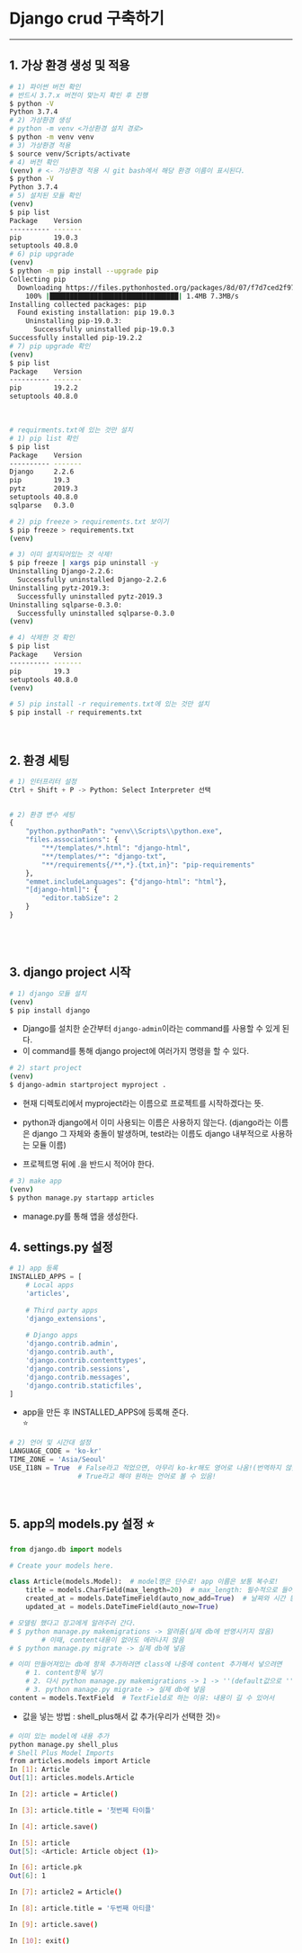 # Django crud 구축하기

<hr/>

##  1. 가상 환경 생성 및 적용

```bash
# 1) 파이썬 버전 확인
# 반드시 3.7.x 버전이 맞는지 확인 후 진행
$ python -V
Python 3.7.4
# 2) 가상환경 생성
# python -m venv <가상환경 설치 경로>
$ python -m venv venv
# 3) 가상환경 적용
$ source venv/Scripts/activate
# 4) 버전 확인
(venv) # <- 가상환경 적용 시 git bash에서 해당 환경 이름이 표시된다.
$ python -V
Python 3.7.4
# 5) 설치된 모듈 확인
(venv)
$ pip list
Package    Version
---------- -------
pip        19.0.3
setuptools 40.8.0
# 6) pip upgrade
(venv)
$ python -m pip install --upgrade pip
Collecting pip
  Downloading https://files.pythonhosted.org/packages/8d/07/f7d7ced2f97ca3098c16565efbe6b15fafcba53e8d9bdb431e09140514b0/pip-19.2.2-py2.py3-none-any.whl (1.4MB)
    100% |████████████████████████████████| 1.4MB 7.3MB/s
Installing collected packages: pip
  Found existing installation: pip 19.0.3
    Uninstalling pip-19.0.3:
      Successfully uninstalled pip-19.0.3
Successfully installed pip-19.2.2
# 7) pip upgrade 확인
(venv)
$ pip list
Package    Version
---------- -------
pip        19.2.2
setuptools 40.8.0
```

<br/>

```bash
# requirments.txt에 있는 것만 설치
# 1) pip list 확인
$ pip list
Package    Version
---------- -------
Django     2.2.6
pip        19.3
pytz       2019.3
setuptools 40.8.0
sqlparse   0.3.0

# 2) pip freeze > requirements.txt 보이기
$ pip freeze > requirements.txt
(venv)

# 3) 이미 설치되어있는 것 삭제!
$ pip freeze | xargs pip uninstall -y
Uninstalling Django-2.2.6:
  Successfully uninstalled Django-2.2.6
Uninstalling pytz-2019.3:
  Successfully uninstalled pytz-2019.3
Uninstalling sqlparse-0.3.0:
  Successfully uninstalled sqlparse-0.3.0
(venv)

# 4) 삭제한 것 확인
$ pip list
Package    Version
---------- -------
pip        19.3
setuptools 40.8.0
(venv)

# 5) pip install -r requirements.txt에 있는 것만 설치
$ pip install -r requirements.txt
```

<br/>

## 2. 환경 세팅

```python
# 1) 인터프리터 설정
Ctrl + Shift + P -> Python: Select Interpreter 선택

    
# 2) 환경 변수 세팅
{
    "python.pythonPath": "venv\\Scripts\\python.exe",
    "files.associations": {
        "**/templates/*.html": "django-html",
        "**/templates/*": "django-txt",
        "**/requirements{/**,*}.{txt,in}": "pip-requirements"
    },
    "emmet.includeLanguages": {"django-html": "html"},
    "[django-html]": {
        "editor.tabSize": 2
    }
}
```

<br/>
<br/>

## 3. django project 시작

```bash
# 1) django 모듈 설치
(venv)
$ pip install django
```

- Django를 설치한 순간부터 `django-admin`이라는 command를 사용할 수 있게 된다.
- 이 command를 통해 django project에 여러가지 명령을 할 수 있다.

```bash
# 2) start project
(venv)
$ django-admin startproject myproject .
```

- 현재 디렉토리에서 myproject라는 이름으로 프로젝트를 시작하겠다는 뜻.

- python과 django에서 이미 사용되는 이름은 사용하지 않는다.
  (django라는 이름은 django 그 자체와 충돌이 발생하며, test라는 이름도 django 내부적으로 사용하는 모듈 이름)
- 프로젝트명 뒤에 .을 반드시 적어야 한다.

```bash
# 3) make app
(venv)
$ python manage.py startapp articles
```

- manage.py를 통해 앱을 생성한다.

## 4. settings.py 설정

```python
# 1) app 등록
INSTALLED_APPS = [
    # Local apps
    'articles',
    
    # Third party apps
    'django_extensions',
    
    # Django apps
    'django.contrib.admin',
    'django.contrib.auth',
    'django.contrib.contenttypes',
    'django.contrib.sessions',
    'django.contrib.messages',
    'django.contrib.staticfiles',
]
```

- app을 만든 후 INSTALLED_APPS에 등록해 준다.
  <br/>:star:

```python
# 2) 언어 및 시간대 설정
LANGUAGE_CODE = 'ko-kr'
TIME_ZONE = 'Asia/Seoul'
USE_I18N = True  # False라고 적었으면, 아무리 ko-kr해도 영어로 나옴!(번역하지 않겠다.)
                 # True라고 해야 원하는 언어로 볼 수 있음!
```

<br/>

## 5. app의 models.py 설정 :star:

````python
from django.db import models

# Create your models here.

class Article(models.Model):  # model명은 단수로! app 이름은 보통 복수로!
    title = models.CharField(max_length=20)  # max_length: 필수적으로 들어가야함!
    created_at = models.DateTimeField(auto_now_add=True)  # 날짜와 시간 동시저장
    updated_at = models.DateTimeField(auto_now=True)

# 모델링 했다고 장고에게 알려주러 간다.
# $ python manage.py makemigrations -> 알려줌(실제 db에 반영시키지 않음)
        # 이때, content내용이 없어도 에러나지 않음
# $ python manage.py migrate -> 실제 db에 넣음

# 이미 만들어져있는 db에 항목 추가하려면 class에 나중에 content 추가해서 넣으려면
	# 1. content항목 넣기
    # 2. 다시 python manage.py makemigrations -> 1 -> ''(default값으로 ''을 지정)
    # 3. python manage.py migrate -> 실제 db에 넣음 
content = models.TextField  # TextField로 하는 이유: 내용이 길 수 있어서
````

- 값을 넣는 방법 : shell_plus해서 값 추가(우리가 선택한 것):star:

```bash
# 이미 있는 model에 내용 추가
python manage.py shell_plus
# Shell Plus Model Imports
from articles.models import Article
In [1]: Article
Out[1]: articles.models.Article

In [2]: article = Article()

In [3]: article.title = '첫번쩨 타이틀'

In [4]: article.save()

In [5]: article
Out[5]: <Article: Article object (1)>

In [6]: article.pk
Out[6]: 1

In [7]: article2 = Article()

In [8]: article.title = '두번째 아티클'

In [9]: article.save()

In [10]: exit()
```

